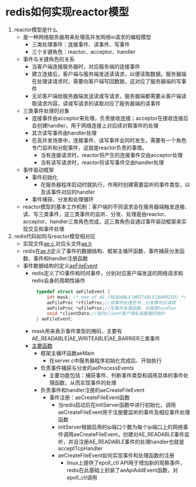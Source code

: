 # redis如何实现reactor模型
1. reactor模型是什么
   * 是一种网络服务器用来处理高并发网络io请求的编程模型
     * 三类处理事件：连接事件、读事件、写事件
     * 三个关键角色：reactor、acceptor、handler
   * 事件与关键角色的关系
     * 当客户端连接服务器时，对应服务端的连接事件
     * 建立连接后，客户端与服务端发送读请求，以便读取数据。服务器端在处理读请求时，需要向客户端写回数据，这对应了服务器端的写事件
     * 无论客户端给服务器端发送读或写请求，服务器端都需要从客户端读取请求内容，读或写请求的读取对应了服务器端的读事件
   * 三类事件处理的对象
     * 连接事件由acceptor来处理，负责接收连接；acceptor在接收连接后会创建handler，用于网络连接上对后续对鞋事件的处理
     * 其次读写事件由handler处理
     * 在高并发场景中，连接事件、读写事件会同时发生，需要有一个角色专门监听和分配事件，这就是reactor负责的事情。
       * 当有连接请求时，reactor将产生的连接事件交由acceptor处理
       * 当有读写请求时，reactor将读写事件交由handler处理
   * 事件驱动框架
     * 事件初始化
       * 在服务器程序启动时就执行，作用时创建需要监听的事件类型，以及该事件对应的handler
     * 事件捕获、分发和处理循环
   * reactor模型的基本工作机制：客户端的不同请求会在服务器端触发连接、读、写三类事件，这三类事件的监听、分发、处理是由reactor、acceptor、handler三类角色完成，这三类角色会通过事件驱动框架来实现交互和事件处理
2. redis代码如何与reactor模型相对应
   * 实现文件[ae.c](../../../src/ae.c),对应头文件[ae.h](../../../src/ae.h)
   * redis在[ae.h](../../../src/ae.h)定义了事件的数据结构、框架主循环函数、事件捕获分发函数、事件和handler注册函数
   * 事件数据结构的定义[aeFileEvent](../../../src/ae.h)
     * redis定义了IO事件和时间事件，分别对应客户端发送的网络请求和redis自身的周期性操作
     ```c
          typedef struct aeFileEvent {
              int mask; /* one of AE_(READABLE|WRITABLE|BARRIER) */
              aeFileProc *rfileProc;//读事件处理还书，分发事件后调用
              aeFileProc *wfileProc;//写事件处理函数，也就是handler
              void *clientData;//指向client客户端私有数据的指针
          } aeFileEvent;
     ``` 
     * mask用来表示事件类型的掩码，主要有AE_READABLE|AE_WRITEABLE|AE_BARRIER三类事件
     * [主要函数](../../../src/ae.h)
       * 框架主循环函数aeMain
         * 在server.c中服务器程序初始化完成后、开始执行
       * 负责事件捕获与分发的aeProcessEvents  
         * 主要功能包括：捕获事件、判断事件类型和调用具体的事件处理函数，从而实现事件的处理
       * 负责事件和handler注册的aeCreateFileEvent
         * 事件注册：aeCreateFileEvent函数
           * 当redis启动后在initServer函数中进行初始化，调用aeCreateFileEvent用于注册要监听的事件及相应事件处理函数
           * initServer根据启用的ip端口个数为每个ip端口上的网络事件调用aeCreateFileEvent，创建对AE_READABLE事件监听，并且注册AE_READABLE事件的处理handler也就是acceptTcpHandler
           * aeCreateFileEvent如何实现事件和处理函数的注册
             * linux上提供了epoll_ctl API用于增加新的观察事件，redis在此基础上封装了aeApiAddEvent函数，对epoll_ctl调用
     